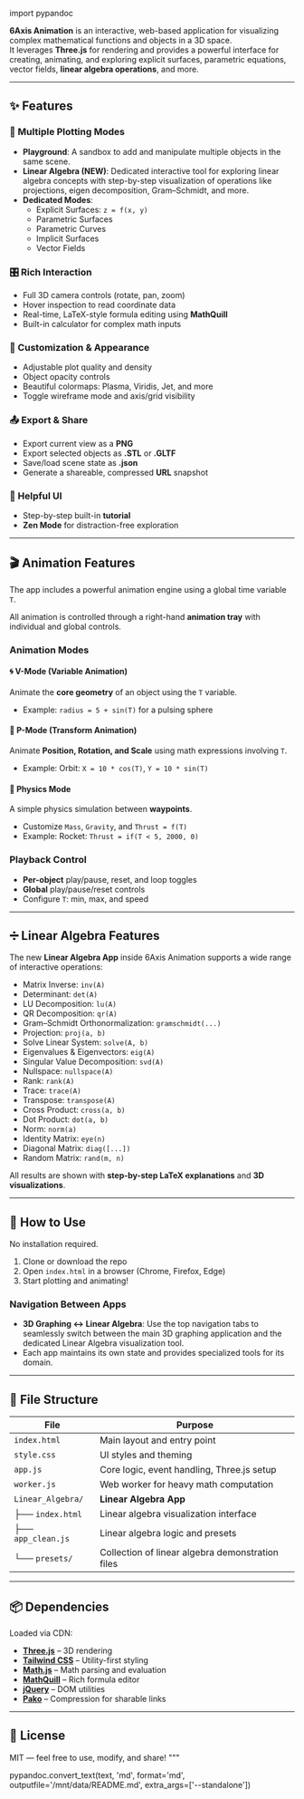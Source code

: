 import pypandoc


**6Axis Animation** is an interactive, web-based application for visualizing complex mathematical functions and objects in a 3D space.  
It leverages **Three.js** for rendering and provides a powerful interface for creating, animating, and exploring explicit surfaces, parametric equations, vector fields, **linear algebra operations**, and more.

---

## ✨ Features

### 🔢 Multiple Plotting Modes

- **Playground**: A sandbox to add and manipulate multiple objects in the same scene.
- **Linear Algebra (NEW)**: Dedicated interactive tool for exploring linear algebra concepts with step-by-step visualization of operations like projections, eigen decomposition, Gram–Schmidt, and more.
- **Dedicated Modes**:
  - Explicit Surfaces: `z = f(x, y)`
  - Parametric Surfaces
  - Parametric Curves
  - Implicit Surfaces
  - Vector Fields

### 🎛️ Rich Interaction

- Full 3D camera controls (rotate, pan, zoom)
- Hover inspection to read coordinate data
- Real-time, LaTeX-style formula editing using **MathQuill**
- Built-in calculator for complex math inputs

### 🎨 Customization & Appearance

- Adjustable plot quality and density
- Object opacity controls
- Beautiful colormaps: Plasma, Viridis, Jet, and more
- Toggle wireframe mode and axis/grid visibility

### 📤 Export & Share

- Export current view as a **PNG**
- Export selected objects as **.STL** or **.GLTF**
- Save/load scene state as **.json**
- Generate a shareable, compressed **URL** snapshot

### 🧭 Helpful UI

- Step-by-step built-in **tutorial**
- **Zen Mode** for distraction-free exploration

---

## 🎬 Animation Features

The app includes a powerful animation engine using a global time variable `T`.

All animation is controlled through a right-hand **animation tray** with individual and global controls.

### Animation Modes

#### 🌀 V-Mode (Variable Animation)

Animate the **core geometry** of an object using the `T` variable.
- Example: `radius = 5 + sin(T)` for a pulsing sphere

#### 🔁 P-Mode (Transform Animation)

Animate **Position, Rotation, and Scale** using math expressions involving `T`.
- Example: Orbit: `X = 10 * cos(T)`, `Y = 10 * sin(T)`

#### 🚀 Physics Mode

A simple physics simulation between **waypoints**.
- Customize `Mass`, `Gravity`, and `Thrust = f(T)`
- Example: Rocket: `Thrust = if(T < 5, 2000, 0)`

### Playback Control

- **Per-object** play/pause, reset, and loop toggles
- **Global** play/pause/reset controls
- Configure `T`: min, max, and speed

---

## ➗ Linear Algebra Features

The new **Linear Algebra App** inside 6Axis Animation supports a wide range of interactive operations:

- Matrix Inverse: `inv(A)`  
- Determinant: `det(A)`  
- LU Decomposition: `lu(A)`  
- QR Decomposition: `qr(A)`  
- Gram–Schmidt Orthonormalization: `gramschmidt(...)`  
- Projection: `proj(a, b)`  
- Solve Linear System: `solve(A, b)`  
- Eigenvalues & Eigenvectors: `eig(A)`  
- Singular Value Decomposition: `svd(A)`  
- Nullspace: `nullspace(A)`  
- Rank: `rank(A)`  
- Trace: `trace(A)`  
- Transpose: `transpose(A)`  
- Cross Product: `cross(a, b)`  
- Dot Product: `dot(a, b)`  
- Norm: `norm(a)`  
- Identity Matrix: `eye(n)`  
- Diagonal Matrix: `diag([...])`  
- Random Matrix: `rand(m, n)`  

All results are shown with **step-by-step LaTeX explanations** and **3D visualizations**.

---

## 🚀 How to Use

No installation required.

1. Clone or download the repo  
2. Open `index.html` in a browser (Chrome, Firefox, Edge)  
3. Start plotting and animating!  

### Navigation Between Apps

- **3D Graphing ↔ Linear Algebra**: Use the top navigation tabs to seamlessly switch between the main 3D graphing application and the dedicated Linear Algebra visualization tool.  
- Each app maintains its own state and provides specialized tools for its domain.

---

## 📁 File Structure

| File | Purpose |
|------|---------|
| `index.html` | Main layout and entry point |
| `style.css`  | UI styles and theming |
| `app.js`     | Core logic, event handling, Three.js setup |
| `worker.js`  | Web worker for heavy math computation |
| `Linear_Algebra/` | **Linear Algebra App** |
| ├── `index.html` | Linear algebra visualization interface |
| ├── `app_clean.js` | Linear algebra logic and presets |
| └── `presets/` | Collection of linear algebra demonstration files |

---

## 📦 Dependencies

Loaded via CDN:

- **[Three.js](https://threejs.org/)** – 3D rendering  
- **[Tailwind CSS](https://tailwindcss.com/)** – Utility-first styling  
- **[Math.js](https://mathjs.org/)** – Math parsing and evaluation  
- **[MathQuill](http://mathquill.com/)** – Rich formula editor  
- **[jQuery](https://jquery.com/)** – DOM utilities  
- **[Pako](https://github.com/nodeca/pako)** – Compression for sharable links  

---

## 📜 License

MIT — feel free to use, modify, and share!
"""

pypandoc.convert_text(text, 'md', format='md', outputfile='/mnt/data/README.md', extra_args=['--standalone'])
